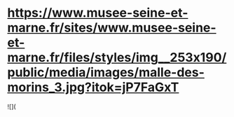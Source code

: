 # https://www.musee-seine-et-marne.fr/sites/www.musee-seine-et-marne.fr/files/styles/img__253x190/public/media/images/malle-des-morins_3.jpg?itok=jP7FaGxT

![](

